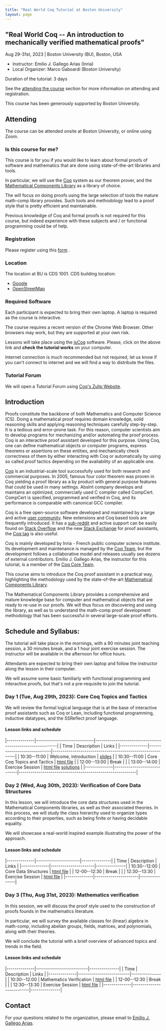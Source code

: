 ```yaml
---
title: "Real World Coq Tutorial at Boston University"
layout: page
---
```

## "Real World Coq -- An introduction to mechanically verified mathematical proofs"

Aug 29-31st, 2023 | Boston University (BU), Boston, USA

- Instructor: Emilio J. Gallego Arias (Inria)
- Local Organizer: Marco Gaboardi (Boston University)

Duration of the tutorial: 3 days

See the [attending the course](#attending) section for more
information on attending and registration.

This course has been generously supported by Boston University.

## Attending

The course can be attended onsite at Boston University, or online
using Zoom.

### Is this course for me?

This course is for you if you would like to learn about formal proofs
of software and mathematics that are done using state-of-the-art
libraries and tools.

In particular, we will use the [Coq](https://coq.inria.fr/) system as
our theorem prover, and the [Mathematical Components Library](https://math-comp.github.io/)
as a library of choice.

The will focus on doing proofs using the large selection of tools the
mature math-comp library provides. Such tools and methodology lead to
a proof style that is pretty efficient and maintainable.

Previous knowledge of Coq and formal proofs is not required for this
course, but indeed experience with these subjects and / or functional
programming could be of help.

### Registration

Please register using this [form](https://forms.gle/zxfQUuur47i4nVMU9) .

### Location

The location at BU is CDS 1001. CDS building location:
- [Google](https://goo.gl/maps/AfXDHjexrkMb7K7KA)
- [OpenStreetMap](https://osm.org/go/ZfIvRQbqa?m=)

### Required Software

Each participant is expected to bring their own laptop. A laptop is
required as the course is interactive.

The course requires a recent version of the Chrome Web Browser. Other
browsers may work, but they are supported at your own risk.

Lessons will take place using the [jsCoq](https://coq.vercel.app/)
software. Please, click on the above link and **check the tutorial
works** on your computer.

Internet connection is much recommended but not required, let us know
if you can't connect to internet and we will find a way to distribute
the files.

### Tutorial Forum

We will open a Tutorial Forum using [Coq's Zulip Website](https://coq.zulipchat.com/).

## Introduction

Proofs constitute the backbone of both Mathematics and Computer
Science (CS). Doing a mathematical proof requires domain knowledge,
solid reasoning skills and applying reasoning techniques carefully
step-by-step. It is a tedious and error-prone task. For this reason,
computer scientists aim to develop programs for mechanizing and/or
automating the proof process. Coq is an interactive proof assistant
developed for this purpose. Using Coq, one can define mathematical
objects or computer programs, express theorems or assertions on these
entities, and mechanically check correctness of them by either
interacting with Coq or automatically by using so called proof tactics
depending on the availability of an applicable one.

[Coq](https://coq.inria.fr/) is an industrial-scale tool successfully
used for both research and commercial purposes. In 2005, famous four
color theorem was proven in Coq yielding a proof library as a by
product with general purpose features that could be used in many
settings. AbsInt company develops and maintains an optimized,
commercially used C compiler called CompCert. CompCert is specified,
programmed and verified in Coq, and its performance is comparable with
canonical GCC compiler.

Coq is a free open-source software developed and maintained by a large
and active [user community](https://coq.inria.fr/community.html). New
extensions and Coq based tools are frequently introduced.  It has a
[sub-reddit](https://www.reddit.com/r/Coq/) and active support can be
easily found on [Stack
Overflow](https://stackoverflow.com/questions/tagged/coq) and the new
[Stack Exchange](https://proofassistants.stackexchange.com/) for proof
assistants, the [Coq tag](https://stackexchange.com/questions/tagged/coq) is also useful.

Coq is mainly developed by Inria - French public computer science
institute. Its development and maintenance is managed by the [Coq
Team](https://coq.inria.fr/coq-team.html), but the development follows
a collaborative model and releases usually see dozens of external
contributors. Emilio J. Gallego Arias, the instructor for this
tutorial, is a member of the [Coq Core
Team](https://coq.inria.fr/coq-team.html).

This course aims to introduce the Coq proof assistant in a practical
way, highlighting the methodology used by the state-of-the-art
[Mathematical Components Library](https://math-comp.github.io/).

The Mathematical Components Library provides a comprehensive and
mature knowledge base for computer and mathematical objects that are
ready to re-use in our proofs. We will thus focus on discovering and
using the library, as well as to understand the math-comp proof
development methodology that has been successful in several
large-scale proof efforts.

## Schedule and Syllabus:

The tutorial will take place in the mornings, with a 90 minutes joint
teaching session, a 30 minutes break, and a 1 hour joint exercise
session. The instructor will be available in the afternoon for office
hours.

Attendants are expected to bring their own laptop and follow the
instructor along the lesson in their computer.

We will assume some basic familiarly with functional programming and
interactive proofs, but that's not a pre-requisite to join the
tutorial.

### Day 1 (Tue, Aug 29th, 2023): Core Coq Topics and Tactics

We will review the formal logical language that is at the base of
interactive proof assistants such as Coq or Lean, including functional
programming, inductive datatypes, and the SSReflect proof language.

#### Lesson links and schedule

|--------------|-----------------------------|-----------------------------------------------------------|
| Time         | Description                 | Links                                                     |
|--------------|-----------------------------|-----------------------------------------------------------|
| 10:30--11:00 | Welcome, introduction       | [slides](https://x80.org/rwc/slides/coq-introduction.pdf) |
| 10:30--11:00 | Core Coq Topics and Tactics | [html file](https://x80.org/rwc/code/lesson_1.html)       |
| 12:00--13:00 | Break                       |                                                           |
| 13:00--14:00 | Exercise Session            | [html file]() [solutions]()                               |
|--------------|-----------------------------|-----------------------------------------------------------|

### Day 2 (Wed, Aug 30th, 2023): Verification of Core Data Structures

In this lesson, we will introduce the core data structures used in the
Mathematical Components libraries, as well as their associated
theories. In this process, we will study the class hierarchy used to
organize types according to their properties, such as being finite or
having decidable equality.

We will showcase a real-world inspired example illustrating the power
of the approach.

#### Lesson links and schedule

|--------------|----------------------|---------------|
| Time         | Description          | Links         |
|--------------|----------------------|---------------|
| 10:30--12:00 | Core Data Structures | [html file]() |
| 12-00--12:30 | Break                |               |
| 12:30--13:30 | Exercise Session     | [html file]() |
|--------------|----------------------|---------------|

### Day 3 (Thu, Aug 31st, 2023): Mathematics verification

In this session, we will discuss the proof style used to the
construction of proofs founds in the mathematics literature.

In particular, we will survey the available classes for (linear)
algebra in math-comp, including abelian groups, fields, matrices, and
polynomials, along with their theories.

We will conclude the tutorial with a brief overview of advanced topics
and trends in the field.

#### Lesson links and schedule

|--------------|--------------------------|---------------|
| Time         | Description              | Links         |
|--------------|--------------------------|---------------|
| 10:30--12:00 | Mathematics Verification | [html file]() |
| 12-00--12:30 | Break                    |               |
| 12:30--13:30 | Exercise Session         | [html file]() |
|--------------|--------------------------|---------------|

## Contact

For your questions related to the organization, please email to
[Emilio J. Gallego Arias](mailto:e@x80.org).
